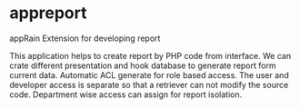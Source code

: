 # appreport
appRain Extension for developing report

This application helps to create report by PHP code from interface. We can crate different presentation and hook database to generate report form current data. Automatic ACL generate for role based access. The user and developer access is separate so that a retriever can not modify the source code. Department wise access can assign for report isolation. 
